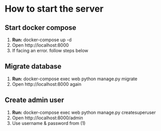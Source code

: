 # How to start the server

## Start docker compose

1. **Run:** docker-compose up -d
2. Open http://localhost:8000
3. If facing an error. follow steps below

## Migrate database
1. **Run:** docker-compose exec web python manage.py migrate
2. Open http://localhost:8000 again

## Create admin user
1. **Run:** docker-compose exec web python manage.py createsuperuser
2. Open http://localhost:8000/admin
3. Use username & password from (1)


